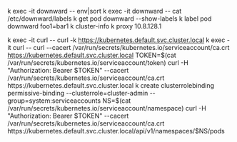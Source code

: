 k exec -it downward -- env|sort
k exec -it downward -- cat /etc/downward/labels
k get pod downward --show-labels
k label pod downward foo1=bar1
k cluster-info
k proxy
10.8.128.1

k exec -it curl -- curl -k https://kubernetes.default.svc.cluster.local
k exec -it curl -- curl --cacert /var/run/secrets/kubernetes.io/serviceaccount/ca.crt https://kubernetes.default.svc.cluster.local
TOKEN=$(cat /var/run/secrets/kubernetes.io/serviceaccount/token)
curl -H "Authorization: Bearer $TOKEN" --cacert /var/run/secrets/kubernetes.io/serviceaccount/ca.crt https://kubernetes.default.svc.cluster.local
 k create clusterrolebinding permissive-binding --clusterrole=cluster-admin --group=system:serviceaccounts
 NS=$(cat /var/run/secrets/kubernetes.io/serviceaccount/namespace)
 curl -H "Authorization: Bearer $TOKEN" --cacert /var/run/secrets/kubernetes.io/serviceaccount/ca.crt https://kubernetes.default.svc.cluster.local/api/v1/namespaces/$NS/pods



